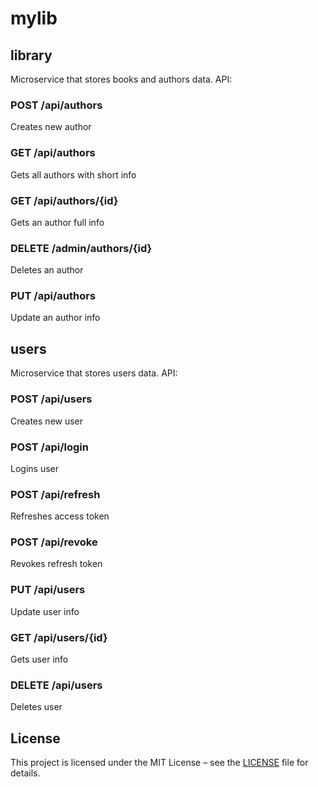 # mylib


## library
Microservice that stores books and authors data. API:

### POST /api/authors
Creates new author

### GET /api/authors
Gets all authors with short info

### GET /api/authors/{id}
Gets an author full info

### DELETE /admin/authors/{id}
Deletes an author

### PUT /api/authors
Update an author info


## users
Microservice that stores users data. API:

### POST /api/users
Creates new user

### POST /api/login
Logins user

### POST /api/refresh
Refreshes access token

### POST /api/revoke
Revokes refresh token

### PUT /api/users
Update user info

### GET /api/users/{id}
Gets user info

### DELETE /api/users
Deletes user

## License

This project is licensed under the MIT License – see the [LICENSE](./LICENSE) file for details.